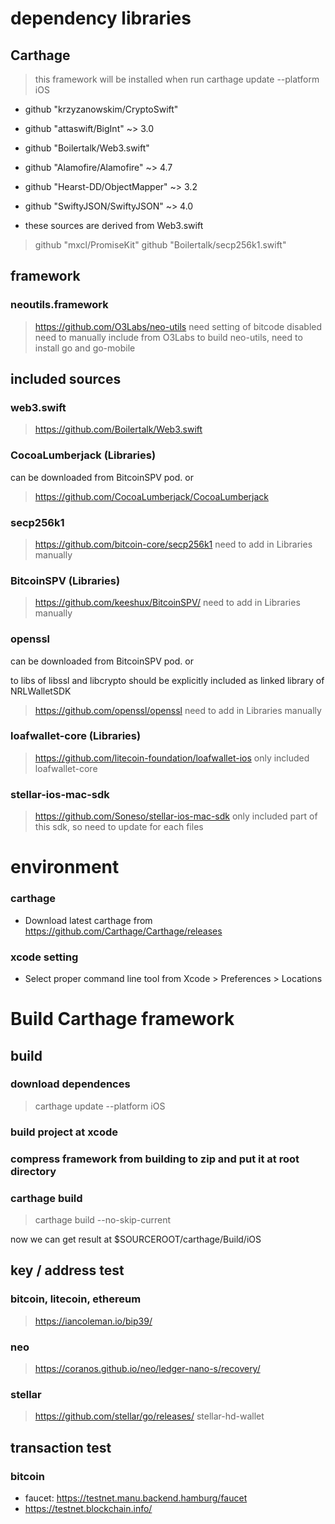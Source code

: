 # dependency libraries

## Carthage

>this framework will be installed when run carthage update --platform iOS

* github "krzyzanowskim/CryptoSwift"
* github "attaswift/BigInt" ~> 3.0
* github "Boilertalk/Web3.swift"
* github "Alamofire/Alamofire" ~> 4.7
* github "Hearst-DD/ObjectMapper" ~> 3.2
* github "SwiftyJSON/SwiftyJSON" ~> 4.0

* these sources are derived from Web3.swift
>github "mxcl/PromiseKit"
>github "Boilertalk/secp256k1.swift"

## framework
### neoutils.framework
>https://github.com/O3Labs/neo-utils
>need setting of bitcode disabled
>need to manually include from O3Labs
>to build neo-utils, need to install go and go-mobile


## included sources

### web3.swift

>https://github.com/Boilertalk/Web3.swift

### CocoaLumberjack (Libraries)

can be downloaded from BitcoinSPV pod. or 

>https://github.com/CocoaLumberjack/CocoaLumberjack

### secp256k1
>https://github.com/bitcoin-core/secp256k1
>need to add in Libraries manually

### BitcoinSPV (Libraries)
>https://github.com/keeshux/BitcoinSPV/
>need to add in Libraries manually

### openssl

can be downloaded from BitcoinSPV pod. or 

to libs of libssl and libcrypto should be explicitly included as linked library of NRLWalletSDK

>https://github.com/openssl/openssl
>need to add in Libraries manually

### loafwallet-core (Libraries)
>https://github.com/litecoin-foundation/loafwallet-ios
>only included loafwallet-core

### stellar-ios-mac-sdk
>https://github.com/Soneso/stellar-ios-mac-sdk
>only included part of this sdk, so need to update for each files


# environment
### carthage
* Download latest carthage from https://github.com/Carthage/Carthage/releases
### xcode setting
* Select proper command line tool from Xcode > Preferences > Locations 


# Build Carthage framework

## build

### download dependences
>carthage update --platform iOS

### build project at xcode

### compress framework from building to zip and put it at root directory

### carthage build
>carthage build --no-skip-current

now we can get result at $SOURCEROOT/carthage/Build/iOS


## key / address test
### bitcoin, litecoin, ethereum
>https://iancoleman.io/bip39/

### neo
>https://coranos.github.io/neo/ledger-nano-s/recovery/

### stellar
>https://github.com/stellar/go/releases/  stellar-hd-wallet

## transaction test

### bitcoin
* faucet: https://testnet.manu.backend.hamburg/faucet
* https://testnet.blockchain.info/
